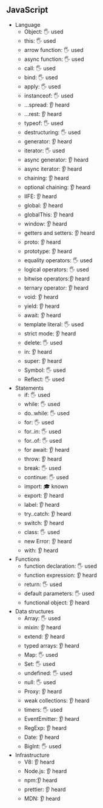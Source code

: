 ## JavaScript

- Language
  - Object: 🖐 used
  - this: 🖐 used
  - arrow function: 🖐 used
  - async function: 🖐 used
  - call: 🖐 used
  - bind: 🖐 used
  - apply: 🖐 used
  - instanceof: 🖐 used
  - ...spread: 👂 heard
  - ...rest: 👂 heard
  - typeof: 🖐 used
  - destructuring: 🖐 used
  - generator: 👂 heard
  - iterator: 🖐 used
  - async generator: 👂 heard
  - async iterator: 👂 heard
  - chaining: 👂 heard
  - optional chaining: 👂 heard
  - IIFE: 👂 heard
  - global: 👂 heard
  - globalThis: 👂 heard
  - window: 👂 heard
  - getters and setters: 👂 heard
  - proto: 👂 heard
  - prototype: 👂 heard
  - equality operators: 🖐 used
  - logical operators: 🖐 used
  - bitwise operators:👂 heard
  - ternary operator: 👂 heard
  - void: 👂 heard
  - yield: 👂 heard
  - await: 👂 heard
  - template literal: 🖐 used
  - strict mode: 👂 heard
  - delete: 🖐 used
  - in: 👂 heard
  - super: 👂 heard
  - Symbol: 🖐 used
  - Reflect: 🖐 used
- Statements
  - if: 🖐 used
  - while: 🖐 used
  - do..while: 🖐 used
  - for: 🖐 used
  - for..in: 🖐 used
  - for..of: 🖐 used
  - for await: 👂 heard
  - throw: 👂 heard
  - break: 🖐 used
  - continue: 🖐 used
  - import: 🎓 known
  - export: 👂 heard
  - label: 👂 heard
  - try..catch: 👂 heard
  - switch: 👂 heard
  - class: 🖐 used
  - new Error: 👂 heard
  - with: 👂 heard
- Functions
  - function declaration: 🖐 used
  - function expression: 👂 heard
  - return: 🖐 used
  - default parameters: 🖐 used
  - functional object: 👂 heard
- Data structures
  - Array: 🖐 used
  - mixin: 👂 heard
  - extend: 👂 heard
  - typed arrays: 👂 heard
  - Map: 🖐 used
  - Set: 🖐 used
  - undefined: 🖐 used
  - null: 🖐 used
  - Proxy: 👂 heard
  - weak collections: 👂 heard
  - timers: 🖐 used
  - EventEmitter: 👂 heard
  - RegExp: 👂 heard
  - Date: 👂 heard
  - BigInt: 🖐 used
- Infrastructure
  - V8: 👂 heard
  - Node.js: 👂 heard
  - npm:👂 heard
  - prettier: 👂 heard
  - MDN: 👂 heard
